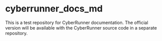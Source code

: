 # cyberrunner_docs_md
This is a test repository for CyberRunner documentation. The official version will be available with the CyberRunner source code in a separate repository.
